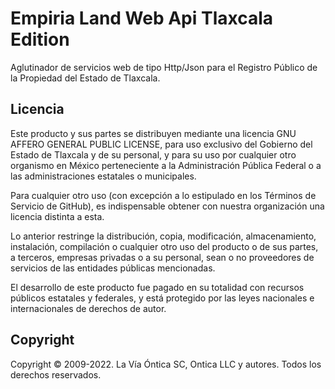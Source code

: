 ﻿# Empiria Land Web Api Tlaxcala Edition

Aglutinador de servicios web de tipo Http/Json para el Registro Público de la Propiedad del Estado de Tlaxcala.

## Licencia

Este producto y sus partes se distribuyen mediante una licencia GNU AFFERO
GENERAL PUBLIC LICENSE, para uso exclusivo del Gobierno del Estado de Tlaxcala
y de su personal, y para su uso por cualquier otro organismo en México 
perteneciente  a la Administración Pública Federal o a las administraciones
estatales o municipales.

Para cualquier otro uso (con excepción  a lo estipulado en los Términos de
Servicio de GitHub), es indispensable obtener con nuestra organización una
licencia distinta a esta.

Lo anterior restringe la distribución, copia, modificación, almacenamiento,
instalación, compilación o cualquier otro uso del producto o de sus partes,
a terceros, empresas privadas o a su personal, sean o no proveedores de
servicios de las entidades públicas mencionadas.

El desarrollo de este producto fue pagado en su totalidad con recursos
públicos estatales y federales, y está protegido por las leyes nacionales
e internacionales de derechos de autor.

## Copyright

Copyright © 2009-2022. La Vía Óntica SC, Ontica LLC y autores.
Todos los derechos reservados.
